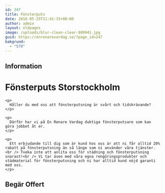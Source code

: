 ```yaml
---
id: 247
title: Fönsterputs
date: 2016-05-25T11:41:33+00:00
author: admin
layout: oldpages
image: /uploads/blur-clean-clear-989941.jpg
guid: https://enrenarevardag.se/?page_id=247
bakgrund:
  - "570"
---
```

<div class="responsive-tabs">
  <h2 class="tabtitle">
    Information
  </h2>
  
  <div class="tabcontent">
    <h1>
      Fönsterputs Storstockholm
    </h1>
    
    <p>
      Håller du med oss att fönsterputsning är svårt och tidskrävande?
    </p>
    
    <p>
      Därför har vi på En Renare Vardag duktiga fönsterputsare som kan göra jobbet åt er.
    </p>
    
    <p>
      Ett erbjudande till dig som är kund hos oss är att ni får alltid 20% rabatt på fönsterputsning än så länge som ni använder våra tjänster.<br /> Tveka inte att anlita oss för städning och fönsterputsning snarast!<br /> Vi tar även med våra egna rengöringsprodukter och städmaterial för fönsterputsning och ni har alltid kund nöjd garanti med oss.
    </p>
  </div>
  
  <h2 class="tabtitle">
    Begär Offert
  </h2>
  
  <div class="tabcontent">
    <div role="form" class="wpcf7" id="wpcf7-f311-o11" lang="sv-SE" dir="ltr">
      <div class="screen-reader-response">
      </div>
    </div>
  </div>
</div>